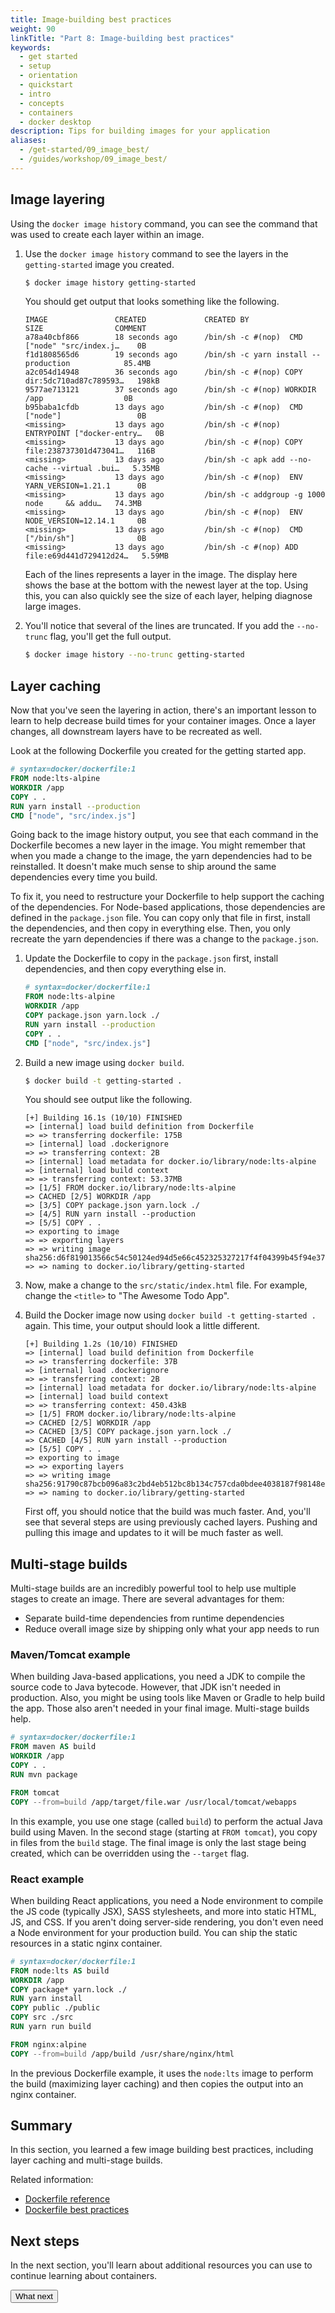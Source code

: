 ```yaml
---
title: Image-building best practices
weight: 90
linkTitle: "Part 8: Image-building best practices"
keywords:
  - get started
  - setup
  - orientation
  - quickstart
  - intro
  - concepts
  - containers
  - docker desktop
description: Tips for building images for your application
aliases:
  - /get-started/09_image_best/
  - /guides/workshop/09_image_best/
---
```


## Image layering

Using the `docker image history` command, you can see the command that was used
to create each layer within an image.

1. Use the `docker image history` command to see the layers in the `getting-started` image you
   created.

   ```bash
   $ docker image history getting-started
   ```

   You should get output that looks something like the following.

   ```plaintext
   IMAGE               CREATED             CREATED BY                                      SIZE                COMMENT
   a78a40cbf866        18 seconds ago      /bin/sh -c #(nop)  CMD ["node" "src/index.j…    0B
   f1d1808565d6        19 seconds ago      /bin/sh -c yarn install --production            85.4MB
   a2c054d14948        36 seconds ago      /bin/sh -c #(nop) COPY dir:5dc710ad87c789593…   198kB
   9577ae713121        37 seconds ago      /bin/sh -c #(nop) WORKDIR /app                  0B
   b95baba1cfdb        13 days ago         /bin/sh -c #(nop)  CMD ["node"]                 0B
   <missing>           13 days ago         /bin/sh -c #(nop)  ENTRYPOINT ["docker-entry…   0B
   <missing>           13 days ago         /bin/sh -c #(nop) COPY file:238737301d473041…   116B
   <missing>           13 days ago         /bin/sh -c apk add --no-cache --virtual .bui…   5.35MB
   <missing>           13 days ago         /bin/sh -c #(nop)  ENV YARN_VERSION=1.21.1      0B
   <missing>           13 days ago         /bin/sh -c addgroup -g 1000 node     && addu…   74.3MB
   <missing>           13 days ago         /bin/sh -c #(nop)  ENV NODE_VERSION=12.14.1     0B
   <missing>           13 days ago         /bin/sh -c #(nop)  CMD ["/bin/sh"]              0B
   <missing>           13 days ago         /bin/sh -c #(nop) ADD file:e69d441d729412d24…   5.59MB
   ```

   Each of the lines represents a layer in the image. The display here shows the base at the bottom with
   the newest layer at the top. Using this, you can also quickly see the size of each layer, helping
   diagnose large images.

2. You'll notice that several of the lines are truncated. If you add the `--no-trunc` flag, you'll get the
   full output.

   ```bash
   $ docker image history --no-trunc getting-started
   ```

## Layer caching

Now that you've seen the layering in action, there's an important lesson to learn to help decrease build
times for your container images. Once a layer changes, all downstream layers have to be recreated as well.

Look at the following Dockerfile you created for the getting started app.

```dockerfile
# syntax=docker/dockerfile:1
FROM node:lts-alpine
WORKDIR /app
COPY . .
RUN yarn install --production
CMD ["node", "src/index.js"]
```

Going back to the image history output, you see that each command in the Dockerfile becomes a new layer in the image.
You might remember that when you made a change to the image, the yarn dependencies had to be reinstalled. It doesn't make much sense to ship around the same dependencies every time you build.

To fix it, you need to restructure your Dockerfile to help support the caching
of the dependencies. For Node-based applications, those dependencies are defined
in the `package.json` file. You can copy only that file in first, install the
dependencies, and then copy in everything else. Then, you only recreate the yarn
dependencies if there was a change to the `package.json`.

1. Update the Dockerfile to copy in the `package.json` first, install dependencies, and then copy everything else in.

   ```dockerfile
   # syntax=docker/dockerfile:1
   FROM node:lts-alpine
   WORKDIR /app
   COPY package.json yarn.lock ./
   RUN yarn install --production
   COPY . .
   CMD ["node", "src/index.js"]
   ```

2. Build a new image using `docker build`.

   ```bash
   $ docker build -t getting-started .
   ```

   You should see output like the following.

   ```plaintext
   [+] Building 16.1s (10/10) FINISHED
   => [internal] load build definition from Dockerfile
   => => transferring dockerfile: 175B
   => [internal] load .dockerignore
   => => transferring context: 2B
   => [internal] load metadata for docker.io/library/node:lts-alpine
   => [internal] load build context
   => => transferring context: 53.37MB
   => [1/5] FROM docker.io/library/node:lts-alpine
   => CACHED [2/5] WORKDIR /app
   => [3/5] COPY package.json yarn.lock ./
   => [4/5] RUN yarn install --production
   => [5/5] COPY . .
   => exporting to image
   => => exporting layers
   => => writing image     sha256:d6f819013566c54c50124ed94d5e66c452325327217f4f04399b45f94e37d25
   => => naming to docker.io/library/getting-started
   ```

3. Now, make a change to the `src/static/index.html` file. For example, change the `<title>` to "The Awesome Todo App".

4. Build the Docker image now using `docker build -t getting-started .` again. This time, your output should look a little different.

   ```plaintext
   [+] Building 1.2s (10/10) FINISHED
   => [internal] load build definition from Dockerfile
   => => transferring dockerfile: 37B
   => [internal] load .dockerignore
   => => transferring context: 2B
   => [internal] load metadata for docker.io/library/node:lts-alpine
   => [internal] load build context
   => => transferring context: 450.43kB
   => [1/5] FROM docker.io/library/node:lts-alpine
   => CACHED [2/5] WORKDIR /app
   => CACHED [3/5] COPY package.json yarn.lock ./
   => CACHED [4/5] RUN yarn install --production
   => [5/5] COPY . .
   => exporting to image
   => => exporting layers
   => => writing image     sha256:91790c87bcb096a83c2bd4eb512bc8b134c757cda0bdee4038187f98148e2eda
   => => naming to docker.io/library/getting-started
   ```

   First off, you should notice that the build was much faster. And, you'll see
   that several steps are using previously cached layers. Pushing and pulling
   this image and updates to it will be much faster as well.

## Multi-stage builds

Multi-stage builds are an incredibly powerful
tool to help use multiple stages to create an image. There are several advantages for them:

- Separate build-time dependencies from runtime dependencies
- Reduce overall image size by shipping only what your app needs to run

### Maven/Tomcat example

When building Java-based applications, you need a JDK to compile the source code to Java bytecode. However,
that JDK isn't needed in production. Also, you might be using tools like Maven or Gradle to help build the app.
Those also aren't needed in your final image. Multi-stage builds help.

```dockerfile
# syntax=docker/dockerfile:1
FROM maven AS build
WORKDIR /app
COPY . .
RUN mvn package

FROM tomcat
COPY --from=build /app/target/file.war /usr/local/tomcat/webapps
```

In this example, you use one stage (called `build`) to perform the actual Java build using Maven. In the second
stage (starting at `FROM tomcat`), you copy in files from the `build` stage. The final image is only the last stage
being created, which can be overridden using the `--target` flag.

### React example

When building React applications, you need a Node environment to compile the JS code (typically JSX), SASS stylesheets,
and more into static HTML, JS, and CSS. If you aren't doing server-side rendering, you don't even need a Node environment
for your production build. You can ship the static resources in a static nginx container.

```dockerfile
# syntax=docker/dockerfile:1
FROM node:lts AS build
WORKDIR /app
COPY package* yarn.lock ./
RUN yarn install
COPY public ./public
COPY src ./src
RUN yarn run build

FROM nginx:alpine
COPY --from=build /app/build /usr/share/nginx/html
```

In the previous Dockerfile example, it uses the `node:lts` image to perform the build (maximizing layer caching) and then copies the output
into an nginx container.

## Summary

In this section, you learned a few image building best practices, including layer caching and multi-stage builds.

Related information:

- [Dockerfile reference](/reference/dockerfile/)
- [Dockerfile best practices](/manuals/build/building/best-practices.md)

## Next steps

In the next section, you'll learn about additional resources you can use to continue learning about containers.

<Button href="10_what_next.md">
What next
</Button>
